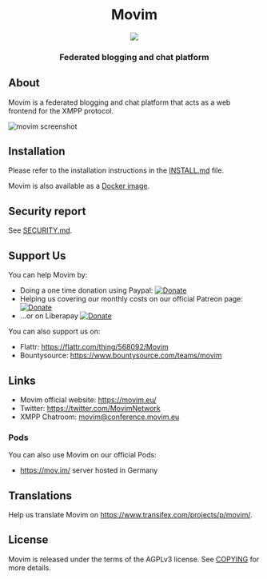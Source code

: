 <h1 align="center">Movim</h1>

<p align="center"><img src="https://movim.eu/img/128.png"/></p>
<h3 align="center">Federated blogging and chat platform</h3>

About
-----
Movim is a federated blogging and chat platform that acts as a web frontend for the XMPP protocol.

![movim screenshot](https://movim.eu/img/home.png)

Installation
------------
Please refer to the installation instructions in the [INSTALL.md](INSTALL.md) file.

Movim is also available as a [Docker image](https://github.com/movim/movim_docker).

Security report
---------------

See [SECURITY.md](./SECURITY.md).

Support Us
----------
You can help Movim by:
* Doing a one time donation using Paypal: [![Donate](https://img.shields.io/badge/Donate-PayPal-green.svg)](https://www.paypal.com/cgi-bin/webscr?cmd=_donations&business=8QHPJDAQXT9UC)
* Helping us covering our monthly costs on our official Patreon page: [![Donate](https://img.shields.io/badge/Patreon-Become%20a%20Patron-orange.svg)](https://www.patreon.com/movim)
* …or on Liberapay [![Donate](https://img.shields.io/liberapay/receives/movim.svg)](https://liberapay.com/movim/donate)

You can also support us on:
* Flattr: https://flattr.com/thing/568092/Movim
* Bountysource: https://www.bountysource.com/teams/movim

Links
-----
* Movim official website: https://movim.eu/
* Twitter: https://twitter.com/MovimNetwork
* XMPP Chatroom: movim@conference.movim.eu

### Pods
You can also use Movim on our official Pods:

* https://mov.im/ server hosted in Germany

Translations
------------
Help us translate Movim on https://www.transifex.com/projects/p/movim/.

License
-------
Movim is released under the terms of the AGPLv3 license. See [COPYING](./COPYING) for more details.
